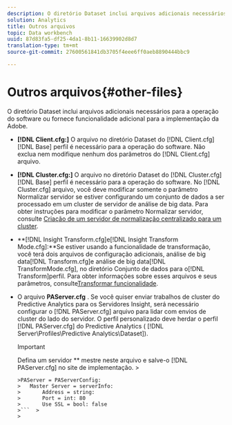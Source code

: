 ```yaml
---
description: O diretório Dataset inclui arquivos adicionais necessários para a operação do software ou fornece funcionalidade adicional para a implementação da Adobe.
solution: Analytics
title: Outros arquivos
topic: Data workbench
uuid: 87d83fa5-df25-4da1-8b11-16639902d8d7
translation-type: tm+mt
source-git-commit: 27600561841db3705f4eee6ff0aeb8890444bbc9

---
```



# Outros arquivos{#other-files}

O diretório Dataset inclui arquivos adicionais necessários para a operação do software ou fornece funcionalidade adicional para a implementação da Adobe.

* **[!DNL Client.cfg:]** O arquivo no diretório Dataset do [!DNL Client.cfg] [!DNL Base] perfil é necessário para a operação do software. Não exclua nem modifique nenhum dos parâmetros do [!DNL Client.cfg] arquivo.

* **[!DNL Cluster.cfg:]** O arquivo no diretório Dataset do [!DNL Cluster.cfg] [!DNL Base] perfil é necessário para a operação do software. No [!DNL Cluster.cfg] arquivo, você deve modificar somente o parâmetro Normalizar servidor se estiver configurando um conjunto de dados a ser processado em um cluster de servidor de análise de big data. Para obter instruções para modificar o parâmetro Normalizar servidor, consulte [Criação de um servidor de normalização centralizado para um cluster](../../../home/c-dataset-const-proc/c-log-proc-config-file/c-ins-svr-file-svr-unit.md).

* **[!DNL Insight Transform.cfg]e[!DNL Insight Transform Mode.cfg]:**Se estiver usando a funcionalidade de transformação, você terá dois arquivos de configuração adicionais, análise de big data[!DNL Transform.cfg]e análise de big data[!DNL TransformMode.cfg], no diretório Conjunto de dados para o[!DNL Transform]perfil. Para obter informações sobre esses arquivos e seus parâmetros, consulte[Transformar funcionalidade](https://docs.adobe.com/content/help/en/data-workbench/using/server-admin-install/transform/t-config-tfm.html).

* O arquivo **PAServer.cfg** . Se você quiser enviar trabalhos de cluster do Predictive Analytics para os Servidores Insight, será necessário configurar o [!DNL PAServer.cfg] arquivo para lidar com envios de cluster do lado do servidor.
O perfil personalizado deve herdar o perfil [!DNL PAServer.cfg] do Predictive Analytics ( [!DNL Server\Profiles\Predictive Analytics\Dataset]).

   >[!IMPORTANT]
   >
   >Defina um servidor ** mestre neste arquivo e salve-o [!DNL PAServer.cfg] no site de implementação.   >
   >
   >
   ```>
   >PAServer = PAServerConfig: 
   >   Master Server = serverInfo: 
   >       Address = string: 
   >       Port = int: 80
   >       Use SSL = bool: false
   >```  >
   >



